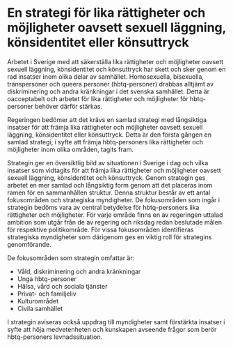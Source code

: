 # En strategi för lika rättigheter och möjligheter oavsett sexuell läggning, könsidentitet eller könsuttryck

Arbetet i Sverige med att säkerställa lika rättigheter och möjligheter oavsett sexuell läggning, könsidentitet och könsuttryck har skett och sker genom en rad insatser inom olika delar av samhället. Homosexuella, bisexuella, transpersoner och queera personer (hbtq\-personer) drabbas alltjämt av diskriminering och andra kränkningar i det svenska samhället. Detta är oacceptabelt och arbetet för lika rättigheter och möjligheter för hbtq\-personer behöver därför stärkas.


Regeringen bedömer att det krävs en samlad strategi med långsiktiga insatser för att främja lika rättigheter och möjligheter oavsett sexuell läggning, könsidentitet eller könsuttryck. Detta är den första gången en samlad strategi, i syfte att främja hbtq\-personers lika rättigheter och möjligheter inom olika områden, tagits fram.

Strategin ger en översiktlig bild av situationen i Sverige i dag och vilka insatser som vidtagits för att främja lika rättigheter och möjligheter oavsett sexuell läggning, könsidentitet och könsuttryck. Genom strategin ges arbetet en mer samlad och långsiktig form genom att det placeras inom ramen för en sammanhållen struktur. Denna struktur består av ett antal fokusområden och strategiska myndigheter. De fokusområden som ingår i strategin bedöms vara av central betydelse för hbtq\-personers lika rättigheter och möjligheter. För varje område finns en av regeringen uttalad ambition som utgår från de av regering och riksdag redan beslutade målen för respektive politikområde. För vissa fokusområden identifieras strategiska myndigheter som därigenom ges en viktig roll för strategins genomförande.

De fokusområden som strategin omfattar är:

* Våld, diskriminering och andra kränkningar
* Unga hbtq\-personer
* Hälsa, vård och sociala tjänster
* Privat\- och familjeliv
* Kulturområdet
* Civila samhället

I strategin aviseras också uppdrag till myndigheter samt förstärkta insatser i syfte att höja medvetenheten och kunskapen avseende frågor som berör hbtq\-personers levnadssituation.
